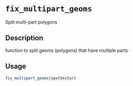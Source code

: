 # `fix_multipart_geoms`

Split multi-part polygons


## Description

function to split geoms (polygons) that have multiple parts


## Usage

```r
fix_multipart_geoms(spatVector)
```



